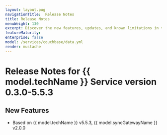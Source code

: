 ```yaml
---
layout: layout.pug
navigationTitle:  Release Notes
title: Release Notes
menuWeight: 130
excerpt: Discover the new features, updates, and known limitations in this release of the Couchbase Service
featureMaturity:
enterprise: false
model: /services/couchbase/data.yml
render: mustache
---
```


# Release Notes for {{ model.techName }} Service version 0.3.0-5.5.3

## New Features
* Based on {{ model.techName }} v5.5.3, {{ model.syncGatewayName }} v2.0.0

